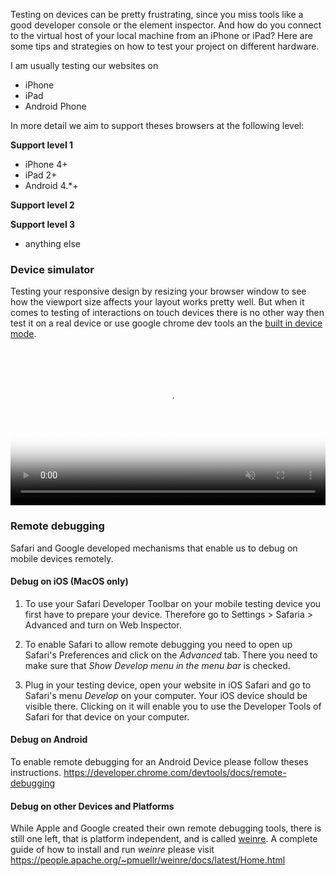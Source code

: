 Testing on devices can be pretty frustrating, since you miss tools like a good developer console or the element inspector. And how do you connect to the virtual host of your local machine from an iPhone or iPad? Here are some tips and strategies on how to test your project on different hardware.

I am usually testing our websites on
* iPhone
* iPad
* Android Phone

In more detail we aim to support theses browsers at the following level:

**Support level 1**
* iPhone 4+
* iPad 2+
* Android 4.*+

**Support level 2**

**Support level 3**
* anything else

### Device simulator

Testing your responsive design by resizing your browser window to see how the viewport size affects your layout works pretty well. But when it comes to testing of interactions on touch devices there is no other way then test it on a real device or use google chrome dev tools an the [built in device mode](https://developer.chrome.com/devtools/docs/device-mode).

<video width="100%" height="auto" id="gfyVid1" class="gfyVid" controls="" autoplay="" loop="" muted="" poster="//thumbs.gfycat.com/LeadingBlackandwhiteBorzoi-poster.jpg">
<source id="webmsource" src="//fat.gfycat.com/LeadingBlackandwhiteBorzoi.webm" type="video/webm">
<source id="mp4source" src="//fat.gfycat.com/LeadingBlackandwhiteBorzoi.mp4" type="video/mp4">
<img src="http://zippy.gfycat.com/LeadingBlackandwhiteBorzoi.gif" alt="Demoing device mode.">
</video>


### Remote debugging
Safari and Google developed mechanisms that enable us to debug on mobile devices remotely.

#### Debug on iOS (MacOS only)
1. To use your Safari Developer Toolbar on your mobile testing device you first have to prepare your device. Therefore go to Settings > Safaria > Advanced and turn on Web Inspector.

2. To enable Safari to allow remote debugging you need to open up Safari's Preferences and click on the *Advanced* tab. There you need to make sure that *Show Develop menu in the menu bar* is checked.

3. Plug in your testing device, open your website in iOS Safari and go to Safari's menu *Develop* on your computer. Your iOS device should be visible there. Clicking on it will enable you to use the Developer Tools of Safari for that device on your computer.


#### Debug on Android
To enable remote debugging for an Android Device please follow theses instructions.
https://developer.chrome.com/devtools/docs/remote-debugging


#### Debug on other Devices and Platforms
While Apple and Google created their own remote debugging tools, there is still one left, that is platform independent, and is called [weinre](https://people.apache.org/~pmuellr/weinre/docs/latest/). A complete guide of how to install and run *weinre* please visit https://people.apache.org/~pmuellr/weinre/docs/latest/Home.html
